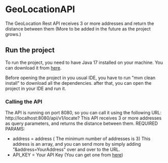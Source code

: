 # GeoLocationAPI
The GeoLocation Rest API receives 3 or more addresses and return the distance between them (More to be added in the future as the project grows.)

## Run the project
To run the project, you need to have Java 17 installed on your machine. You can download it from [here](https://www.oracle.com/java/technologies/downloads/).

Before opening the project in you usual IDE, you have to run "mvn clean install" to download all the dependencies.
after that, you can open the project in your IDE and run it.

### Calling the API
The API is running on port 8080, so you can call it using the following URL: http://localhost:8080/api/v1/locate?
This API receives 3 or more addresses as query parameters, and returns the distance between them.
REQUIRED PARAMS: 
 * address = address  ( The minimum number of addresses is 3)
   This address is an array, and you can send more by simply adding "&address=YourAddress" over and over to the URL.
 * API_KEY = Your API Key (You can get one from [here](https://developers.google.com/maps/documentation/geocoding/get-api-key))